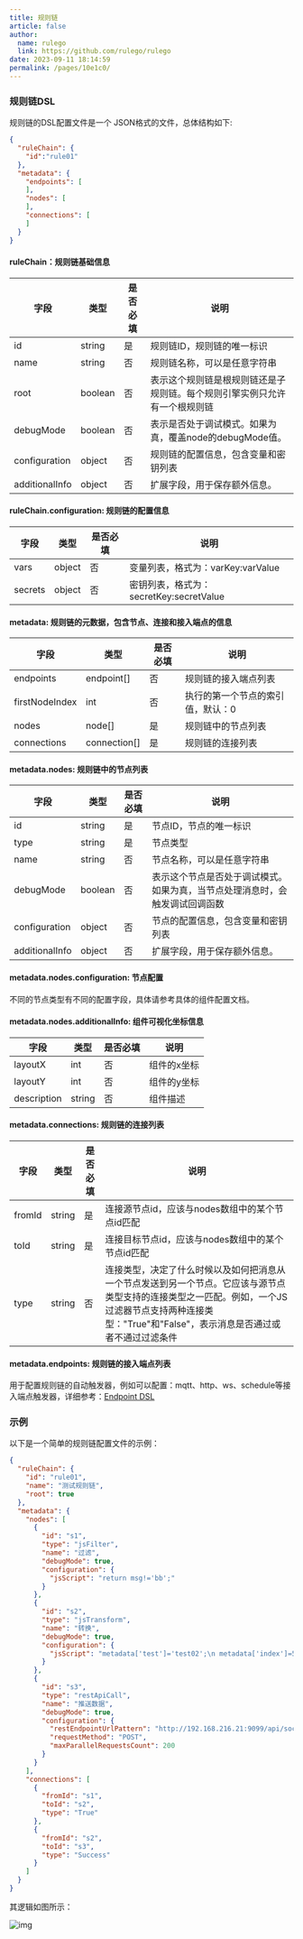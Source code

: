 ```yaml
---
title: 规则链
article: false
author: 
  name: rulego
  link: https://github.com/rulego/rulego
date: 2023-09-11 18:14:59
permalink: /pages/10e1c0/
---
```


### 规则链DSL
规则链的DSL配置文件是一个 JSON格式的文件，总体结构如下:
```json
{
  "ruleChain": {
    "id":"rule01"
  },
  "metadata": {
    "endpoints": [
    ],
    "nodes": [
    ],
    "connections": [
    ]
  }
}
```

#### ruleChain：规则链基础信息

| 字段             | 类型      | 是否必填 | 说明                                    |
|----------------|---------|------|---------------------------------------|
| id             | string  | 是    | 规则链ID，规则链的唯一标识                        |
| name           | string  | 否    | 规则链名称，可以是任意字符串                        |
| root           | boolean | 否    | 表示这个规则链是根规则链还是子规则链。每个规则引擎实例只允许有一个根规则链 |
| debugMode      | boolean | 否    | 表示是否处于调试模式。如果为真，覆盖node的debugMode值。    |
| configuration  | object  | 否    | 规则链的配置信息，包含变量和密钥列表                    |
| additionalInfo | object  | 否    | 扩展字段，用于保存额外信息。                        |

#### ruleChain.configuration: 规则链的配置信息

| 字段      | 类型     | 是否必填 | 说明                             |
|---------|--------|------|--------------------------------|
| vars    | object | 否    | 变量列表，格式为：varKey:varValue       |
| secrets | object | 否    | 密钥列表，格式为：secretKey:secretValue |


#### metadata: 规则链的元数据，包含节点、连接和接入端点的信息 

| 字段             | 类型           | 是否必填 | 说明                |
|----------------|--------------|------|-------------------|
| endpoints      | endpoint[]   | 否    | 规则链的接入端点列表        |
| firstNodeIndex | int          | 否    | 执行的第一个节点的索引值，默认：0 |
| nodes          | node[]       | 是    | 规则链中的节点列表         |
| connections    | connection[] | 是    | 规则链的连接列表          |

#### metadata.nodes: 规则链中的节点列表 

| 字段             | 类型      | 是否必填 | 说明                                     |
|----------------|---------|------|----------------------------------------|
| id             | string  | 是    | 节点ID，节点的唯一标识                           |
| type           | string  | 是    | 节点类型                                   |
| name           | string  | 否    | 节点名称，可以是任意字符串                          |
| debugMode      | boolean | 否    | 表示这个节点是否处于调试模式。如果为真，当节点处理消息时，会触发调试回调函数 |
| configuration  | object  | 否    | 节点的配置信息，包含变量和密钥列表                      |
| additionalInfo | object  | 否    | 扩展字段，用于保存额外信息。                         |

#### metadata.nodes.configuration: 节点配置 

不同的节点类型有不同的配置字段，具体请参考具体的组件配置文档。

#### metadata.nodes.additionalInfo: 组件可视化坐标信息 

| 字段          | 类型     | 是否必填 | 说明     |
|-------------|--------|------|--------|
| layoutX     | int    | 否    | 组件的x坐标 |
| layoutY     | int    | 否    | 组件的y坐标 |
| description | string | 否    | 组件描述   |

#### metadata.connections: 规则链的连接列表 

| 字段     | 类型     | 是否必填 | 说明                                                                                                          |
|--------|--------|------|-------------------------------------------------------------------------------------------------------------|
| fromId | string | 是    | 连接源节点id，应该与nodes数组中的某个节点id匹配                                                                                |
| toId   | string | 是    | 连接目标节点id，应该与nodes数组中的某个节点id匹配                                                                               |
| type   | string | 否    | 连接类型，决定了什么时候以及如何把消息从一个节点发送到另一个节点。它应该与源节点类型支持的连接类型之一匹配。例如，一个JS过滤器节点支持两种连接类型："True"和"False"，表示消息是否通过或者不通过过滤条件 |

#### metadata.endpoints: 规则链的接入端点列表 <Badge text="v0.21.0+"/>  

用于配置规则链的自动触发器，例如可以配置：mqtt、http、ws、schedule等接入端点触发器，详细参考：[Endpoint DSL](/pages/390ad7/) 


### 示例
以下是一个简单的规则链配置文件的示例：

```json
{
  "ruleChain": {
    "id": "rule01",
    "name": "测试规则链",
    "root": true
  },
  "metadata": {
    "nodes": [
      {
        "id": "s1",
        "type": "jsFilter",
        "name": "过滤",
        "debugMode": true,
        "configuration": {
          "jsScript": "return msg!='bb';"
        }
      },
      {
        "id": "s2",
        "type": "jsTransform",
        "name": "转换",
        "debugMode": true,
        "configuration": {
          "jsScript": "metadata['test']='test02';\n metadata['index']=50;\n msgType='TEST_MSG_TYPE2';\n var msg2=JSON.parse(msg);\n msg2['aa']=66;\n return {'msg':msg2,'metadata':metadata,'msgType':msgType};"
        }
      },
      {
        "id": "s3",
        "type": "restApiCall",
        "name": "推送数据",
        "debugMode": true,
        "configuration": {
          "restEndpointUrlPattern": "http://192.168.216.21:9099/api/socket/msg",
          "requestMethod": "POST",
          "maxParallelRequestsCount": 200
        }
      }
    ],
    "connections": [
      {
        "fromId": "s1",
        "toId": "s2",
        "type": "True"
      },
      {
        "fromId": "s2",
        "toId": "s3",
        "type": "Success"
      }
    ]
  }
}
```

其逻辑如图所示：

![img](/img/chain/chain_simple.png)
